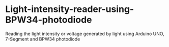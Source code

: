 # Light-intensity-reader-using-BPW34-photodiode
Reading the light intensity or voltage generated by light using Arduino UNO, 7-Segment and BPW34 photodiode
